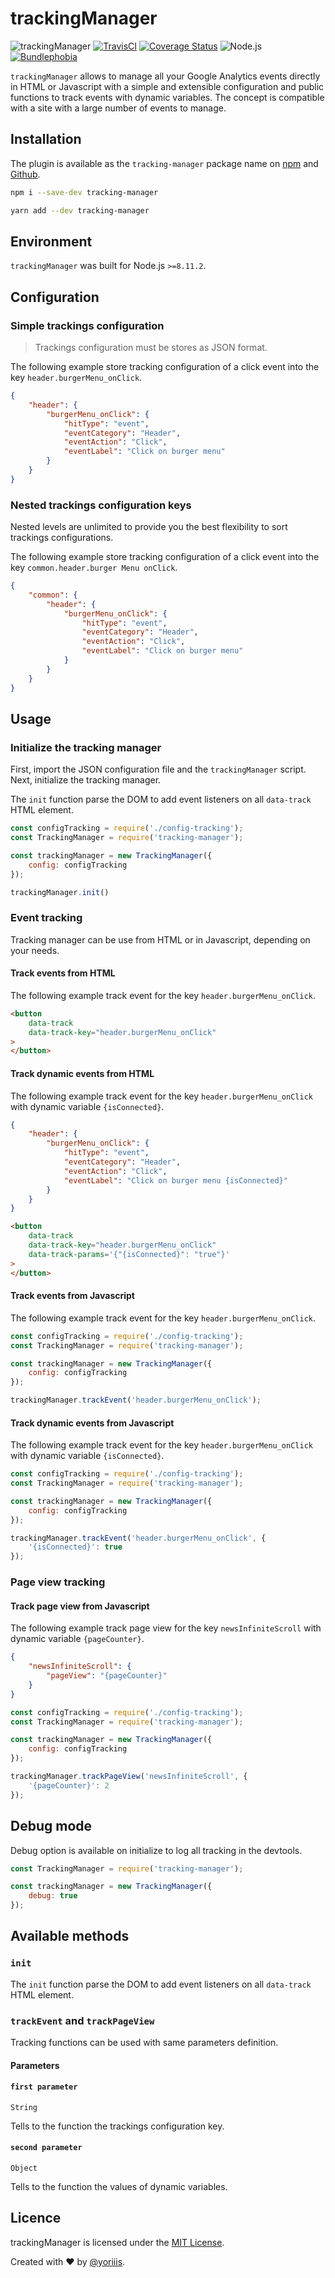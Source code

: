 # trackingManager

![trackingManager](https://img.shields.io/badge/tracking--manager-v1.0.0-546e7a.svg?style=for-the-badge) [![TravisCI](https://img.shields.io/travis/com/yoriiis/tracking-manager/master?style=for-the-badge)](https://travis-ci.com/yoriiis/tracking-manager) [![Coverage Status](https://img.shields.io/coveralls/github/yoriiis/tracking-manager?style=for-the-badge)](https://coveralls.io/github/yoriiis/tracking-manager?branch=master) ![Node.js](https://img.shields.io/node/v/tracking-manager?style=for-the-badge) [![Bundlephobia](https://img.shields.io/bundlephobia/minzip/tracking-manager?style=for-the-badge)](https://bundlephobia.com/result?p=tracking-manager@latest)

`trackingManager` allows to manage all your Google Analytics events directly in HTML or Javascript with a simple and extensible configuration and public functions to track events with dynamic variables. The concept is compatible with a site with a large number of events to manage.

## Installation

The plugin is available as the `tracking-manager` package name on [npm](https://www.npmjs.com/package/tracking-manager) and [Github](https://github.com/yoriiis/tracking-manager).

```bash
npm i --save-dev tracking-manager
```

```bash
yarn add --dev tracking-manager
```

## Environment

`trackingManager` was built for Node.js `>=8.11.2`.

## Configuration

### Simple trackings configuration

> Trackings configuration must be stores as JSON format.

The following example store tracking configuration of a click event into the key `header.burgerMenu_onClick`.

```json
{
    "header": {
        "burgerMenu_onClick": {
            "hitType": "event",
            "eventCategory": "Header",
            "eventAction": "Click",
            "eventLabel": "Click on burger menu"
        }
    }
}
```

### Nested trackings configuration keys

Nested levels are unlimited to provide you the best flexibility to sort trackings configurations.

The following example store tracking configuration of a click event into the key `common.header.burger Menu onClick`.

```json
{
    "common": {
        "header": {
            "burgerMenu_onClick": {
                "hitType": "event",
                "eventCategory": "Header",
                "eventAction": "Click",
                "eventLabel": "Click on burger menu"
            }
        }
    }
}
```

## Usage

### Initialize the tracking manager

First, import the JSON configuration file and the `trackingManager` script. Next, initialize the tracking manager.

The `init` function parse the DOM to add event listeners on all `data-track` HTML element.

```javascript
const configTracking = require('./config-tracking');
const TrackingManager = require('tracking-manager');

const trackingManager = new TrackingManager({
    config: configTracking
});

trackingManager.init()
```

### Event tracking

Tracking manager can be use from HTML or in Javascript, depending on your needs.

#### Track events from HTML

The following example track event for the key `header.burgerMenu_onClick`.

```html
<button
    data-track
    data-track-key="header.burgerMenu_onClick"
>
</button>
```

#### Track dynamic events from HTML

The following example track event for the key `header.burgerMenu_onClick` with dynamic variable `{isConnected}`.

```json
{
    "header": {
        "burgerMenu_onClick": {
            "hitType": "event",
            "eventCategory": "Header",
            "eventAction": "Click",
            "eventLabel": "Click on burger menu {isConnected}"
        }
    }
}
```

```html
<button
    data-track
    data-track-key="header.burgerMenu_onClick"
    data-track-params='{"{isConnected}": "true"}'
>
</button>
```

#### Track events from Javascript

The following example track event for the key `header.burgerMenu_onClick`.

```javascript
const configTracking = require('./config-tracking');
const TrackingManager = require('tracking-manager');

const trackingManager = new TrackingManager({
    config: configTracking
});

trackingManager.trackEvent('header.burgerMenu_onClick');
```

#### Track dynamic events from Javascript

The following example track event for the key `header.burgerMenu_onClick` with dynamic variable `{isConnected}`.

```javascript
const configTracking = require('./config-tracking');
const TrackingManager = require('tracking-manager');

const trackingManager = new TrackingManager({
    config: configTracking
});

trackingManager.trackEvent('header.burgerMenu_onClick', {
    '{isConnected}': true
});
```

### Page view tracking

#### Track page view from Javascript

The following example track page view for the key `newsInfiniteScroll` with dynamic variable `{pageCounter}`.

```json
{
    "newsInfiniteScroll": {
        "pageView": "{pageCounter}"
    }
}
```

```javascript
const configTracking = require('./config-tracking');
const TrackingManager = require('tracking-manager');

const trackingManager = new TrackingManager({
    config: configTracking
});

trackingManager.trackPageView('newsInfiniteScroll', {
    '{pageCounter}': 2
});
```

## Debug mode

Debug option is available on initialize to log all tracking in the devtools.

```javascript
const TrackingManager = require('tracking-manager');

const trackingManager = new TrackingManager({
    debug: true
});
```

## Available methods

### `init`

The `init` function parse the DOM to add event listeners on all `data-track` HTML element.

### `trackEvent` and `trackPageView`

Tracking functions can be used with same parameters definition.

#### Parameters

#### `first parameter`

`String`

Tells to the function the trackings configuration key.

#### `second parameter`

`Object`

Tells to the function the values of dynamic variables.

## Licence

trackingManager is licensed under the [MIT License](http://opensource.org/licenses/MIT).

Created with ♥ by [@yoriiis](http://github.com/yoriiis).
